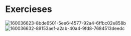 # Exercieses

![160036623-8bde6501-5ee6-4577-92a4-6ffbc02e858b](https://user-images.githubusercontent.com/91506037/198898033-dead9405-b1ca-46fc-863d-f0a700364e30.png)
![160036632-89153aef-a2ab-40a4-9fd8-7684513deedc](https://user-images.githubusercontent.com/91506037/198898035-1e85bd12-0a20-444d-8d8d-2b55d3d23117.png)
